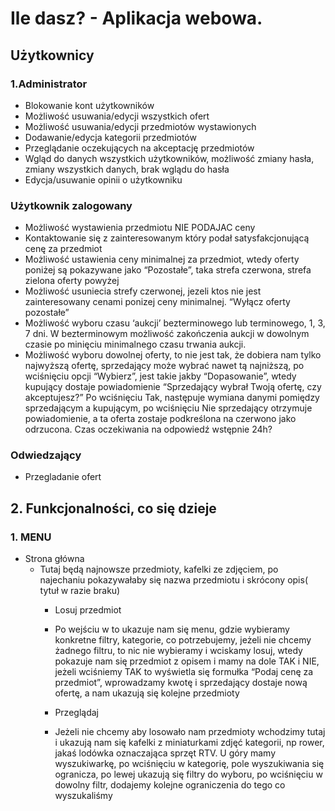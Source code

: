 # Ile dasz? - Aplikacja webowa.
## Użytkownicy
### 1.Administrator
* Blokowanie kont użytkowników
* Możliwość usuwania/edycji wszystkich ofert
* Możliwość usuwania/edycji przedmiotów wystawionych
* Dodawanie/edycja kategorii przedmiotów  
* Przeglądanie oczekujących na akceptację przedmiotów
* Wgląd do danych wszystkich użytkowników, możliwość zmiany hasła, zmiany wszystkich danych, brak wglądu do hasła
* Edycja/usuwanie opinii o użytkowniku

### Użytkownik zalogowany    
* Możliwość wystawienia przedmiotu NIE PODAJAC ceny
* Kontaktowanie się z zainteresowanym który podał satysfakcjonującą cenę za przedmiot
* Możliwość ustawienia ceny minimalnej za przedmiot, wtedy oferty poniżej są pokazywane jako “Pozostałe”, taka strefa czerwona, strefa zielona oferty powyżej
* Możliwość usuniecia strefy czerwonej, jezeli ktos nie jest zainteresowany cenami ponizej ceny minimalnej. “Wyłącz oferty pozostałe”
* Możliwość wyboru czasu ‘aukcji’ bezterminowego  lub terminowego, 1, 3, 7 dni. W bezterminowym możliwość zakończenia aukcji w dowolnym czasie po minięciu minimalnego czasu trwania aukcji.
* Możliwość wyboru dowolnej oferty, to nie jest tak, że dobiera nam tylko najwyższą ofertę, sprzedający może wybrać nawet tą najniższą, po wciśnięciu opcji “Wybierz”, jest takie jakby “Dopasowanie”, wtedy kupujący dostaje powiadomienie “Sprzedający wybrał Twoją ofertę, czy akceptujesz?” Po wciśnięciu Tak, następuje wymiana danymi pomiędzy sprzedającym a kupującym, po wciśnięciu Nie sprzedający otrzymuje powiadomienie, a ta oferta zostaje podkreślona na czerwono jako odrzucona. Czas oczekiwania na odpowiedź wstępnie 24h?

### Odwiedzający
* Przegladanie ofert

## 2. Funkcjonalności, co się dzieje

### 1.  MENU
* Strona główna
	* Tutaj będą najnowsze przedmioty, kafelki ze zdjęciem, po najechaniu pokazywałaby się nazwa przedmiotu i skrócony opis( tytuł w razie braku)
		* Losuj przedmiot 
		* Po wejściu w to ukazuje nam się menu, gdzie wybieramy konkretne filtry, kategorie, co potrzebujemy, jeżeli nie chcemy żadnego filtru, to nic nie wybieramy i wciskamy losuj, wtedy pokazuje nam się przedmiot z opisem i mamy na dole TAK i NIE, jeżeli wciśniemy TAK to wyświetla się formułka “Podaj cenę za przedmiot”, wprowadzamy kwotę i sprzedający dostaje nową ofertę, a nam ukazują się kolejne przedmioty

		* Przeglądaj
		* Jeżeli nie chcemy aby losowało nam przedmioty wchodzimy tutaj i ukazują nam się kafelki z miniaturkami zdjęć kategorii, np rower, jakaś lodówka oznaczająca sprzęt RTV. U góry mamy wyszukiwarkę, po wciśnięciu w kategorię, pole wyszukiwania się ogranicza, po lewej ukazują się filtry do wyboru, po wciśnięciu w dowolny filtr, dodajemy kolejne ograniczenia do tego co wyszukaliśmy
